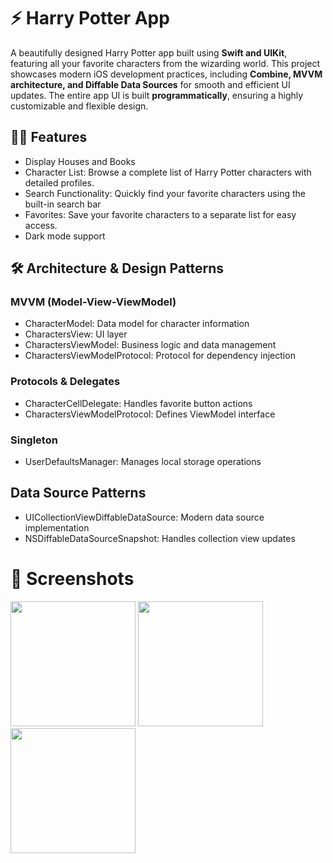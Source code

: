 
# ⚡️ Harry Potter App

A beautifully designed Harry Potter app built using __Swift and UIKit__, featuring all your favorite characters from the wizarding world. This project showcases modern iOS development practices, including __Combine, MVVM architecture, and Diffable Data Sources__ for smooth and efficient UI updates. The entire app UI is built __programmatically__, ensuring a highly customizable and flexible design.
## 🧙‍♂️ Features

- Display Houses and Books
- Character List: Browse a complete list of Harry Potter characters with detailed profiles.
- Search Functionality: Quickly find your favorite characters using the built-in search bar
- Favorites: Save your favorite characters to a separate list for easy access.
- Dark mode support
## 🛠️ Architecture & Design Patterns
### MVVM (Model-View-ViewModel)
- CharacterModel: Data model for character information
- CharactersView: UI layer
- CharactersViewModel: Business logic and data management
- CharactersViewModelProtocol: Protocol for dependency injection

### Protocols & Delegates
- CharacterCellDelegate: Handles favorite button actions
- CharactersViewModelProtocol: Defines ViewModel interface

### Singleton
- UserDefaultsManager: Manages local storage operations

## Data Source Patterns
- UICollectionViewDiffableDataSource: Modern data source implementation
- NSDiffableDataSourceSnapshot: Handles collection view updates
  
# 📸 Screenshots
<img width=200 src= "https://github.com/user-attachments/assets/c088ec73-cc51-402e-8d9f-a230dd5a6ebb" >
<img width=200 src= "https://github.com/user-attachments/assets/30ad6102-451e-4526-8f82-51c92b1f07a8" >
<img width=200 src= "https://github.com/user-attachments/assets/033310e2-72db-4498-baad-084aa9e0d273" >


